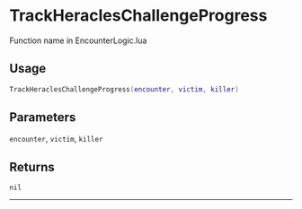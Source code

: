 # TrackHeraclesChallengeProgress
Function name in EncounterLogic.lua
## Usage
```lua
TrackHeraclesChallengeProgress(encounter, victim, killer)
```
## Parameters
`encounter`, `victim`, `killer`
## Returns
`nil`

---